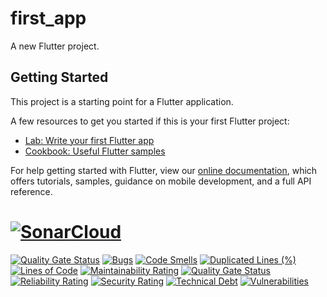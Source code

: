# first_app

A new Flutter project.

## Getting Started

This project is a starting point for a Flutter application.

A few resources to get you started if this is your first Flutter project:

- [Lab: Write your first Flutter app](https://flutter.dev/docs/get-started/codelab)
- [Cookbook: Useful Flutter samples](https://flutter.dev/docs/cookbook)

For help getting started with Flutter, view our
[online documentation](https://flutter.dev/docs), which offers tutorials,
samples, guidance on mobile development, and a full API reference.

# [![SonarCloud](https://sonarcloud.io/images/project_badges/sonarcloud-white.svg)](https://sonarcloud.io/dashboard?id=peterchege_flutter-app)
[![Quality Gate Status](https://sonarcloud.io/api/project_badges/measure?project=peterchege_flutter-app&metric=alert_status)](https://sonarcloud.io/dashboard?id=peterchege_flutter-app)
[![Bugs](https://sonarcloud.io/api/project_badges/measure?project=peterchege_flutter-app&metric=bugs)](https://sonarcloud.io/dashboard?id=peterchege_flutter-app)
[![Code Smells](https://sonarcloud.io/api/project_badges/measure?project=peterchege_flutter-app&metric=code_smells)](https://sonarcloud.io/dashboard?id=peterchege_flutter-app)
[![Duplicated Lines (%)](https://sonarcloud.io/api/project_badges/measure?project=peterchege_flutter-app&metric=duplicated_lines_density)](https://sonarcloud.io/dashboard?id=peterchege_flutter-app)
[![Lines of Code](https://sonarcloud.io/api/project_badges/measure?project=peterchege_flutter-app&metric=ncloc)](https://sonarcloud.io/dashboard?id=peterchege_flutter-app)
[![Maintainability Rating](https://sonarcloud.io/api/project_badges/measure?project=peterchege_flutter-app&metric=sqale_rating)](https://sonarcloud.io/dashboard?id=peterchege_flutter-app)
[![Quality Gate Status](https://sonarcloud.io/api/project_badges/measure?project=peterchege_flutter-app&metric=alert_status)](https://sonarcloud.io/dashboard?id=peterchege_flutter-app)
[![Reliability Rating](https://sonarcloud.io/api/project_badges/measure?project=peterchege_flutter-app&metric=reliability_rating)](https://sonarcloud.io/dashboard?id=peterchege_flutter-app)
[![Security Rating](https://sonarcloud.io/api/project_badges/measure?project=peterchege_flutter-app&metric=security_rating)](https://sonarcloud.io/dashboard?id=peterchege_flutter-app)
[![Technical Debt](https://sonarcloud.io/api/project_badges/measure?project=peterchege_flutter-app&metric=sqale_index)](https://sonarcloud.io/dashboard?id=peterchege_flutter-app)
[![Vulnerabilities](https://sonarcloud.io/api/project_badges/measure?project=peterchege_flutter-app&metric=vulnerabilities)](https://sonarcloud.io/dashboard?id=peterchege_flutter-app)
